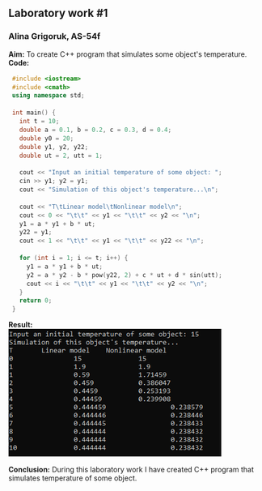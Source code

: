 ## Laboratory work #1
### Alina Grigoruk, AS-54f
**Aim:** To create C++ program that simulates some object's temperature.<br>
**Code:**<br>
 ```c++
  #include <iostream>
  #include <cmath>
  using namespace std;

  int main() {
    int t = 10;
    double a = 0.1, b = 0.2, c = 0.3, d = 0.4;
    double y0 = 20;
    double y1, y2, y22;
    double ut = 2, utt = 1;

    cout << "Input an initial temperature of some object: ";
    cin >> y1; y2 = y1;     
    cout << "Simulation of this object's temperature...\n";

    cout << "T\tLinear model\tNonlinear model\n";
    cout << 0 << "\t\t" << y1 << "\t\t" << y2 << "\n";
    y1 = a * y1 + b * ut;
    y22 = y1;
    cout << 1 << "\t\t" << y1 << "\t\t" << y22 << "\n";

    for (int i = 1; i <= t; i++) {
      y1 = a * y1 + b * ut;
      y2 = a * y2 - b * pow(y22, 2) + c * ut + d * sin(utt);
      cout << i << "\t\t" << y1 << "\t\t" << y2 << "\n";
    }
    return 0;
  }
```      
**Result:**<br>
<img src="img/1.png" alt="Result">

**Conclusion:** During this laboratory work I have created C++ program that simulates temperature of some object.

